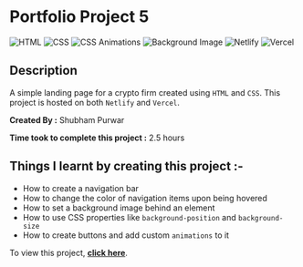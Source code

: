 # Portfolio Project 5

![HTML](https://img.shields.io/badge/-HTML-red)
![CSS](https://img.shields.io/badge/-CSS-brightgreen)
![CSS Animations](https://img.shields.io/badge/-CSS%20Animations-orange)
![Background Image](https://img.shields.io/badge/-Background%20Image-blue)
![Netlify](https://img.shields.io/badge/-Netlify-green)
![Vercel](https://img.shields.io/badge/-Vercel-blueviolet)

## Description

A simple landing page for a crypto firm created using `HTML` and `CSS`. This project is hosted on both `Netlify` and `Vercel`.

**Created By :** Shubham Purwar

**Time took to complete this project :** 2.5 hours

## Things I learnt by creating this project :-

- How to create a navigation bar
- How to change the color of navigation items upon being hovered
- How to set a background image behind an element
- How to use CSS properties like `background-position` and `background-size`
- How to create buttons and add custom `animations` to it

To view this project, [**click here**](https://portfolio-project-5.vercel.app/).

